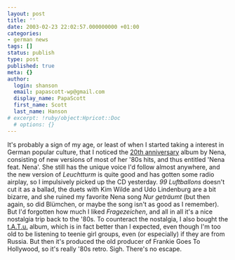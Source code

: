 ```yaml
---
layout: post
title: ''
date: 2003-02-23 22:02:57.000000000 +01:00
categories:
- german news
tags: []
status: publish
type: post
published: true
meta: {}
author:
  login: shanson
  email: papascott-wp@gmail.com
  display_name: PapaScott
  first_name: Scott
  last_name: Hanson
# excerpt: !ruby/object:Hpricot::Doc
  # options: {}
---
```

<p>It's probably a sign of my age, or least of when I started taking a interest in German popular culture, that I noticed the <a title="20 Jahre Nena-Nena Feat.Nena" href="http://www.amazon.de/exec/obidos/ASIN/B00006LWT0">20th anniversary</a> album by Nena, consisting of new versions of most of her '80s hits, and thus entitled 'Nena feat. Nena'.  She still has the unique voice I'd follow almost anywhere, and the new version of <em>Leuchtturm</em> is quite good and has gotten some radio airplay, so I impulsively picked up the CD yesterday. <em>99 Luftballons</em> doesn't cut it as a ballad, the duets with Kim Wilde and Udo Lindenburg are a bit bizarre, and she ruined my favorite Nena song <em>Nur geträumt</em> (but then again, so did Blümchen, or maybe the song isn't as good as I remember). But I'd forgotten how much I liked <em>Fragezeichen</em>, and all in all it's a nice nostalgia trip back to the '80s. To counteract the nostalgia, I also bought the <a title="200 Km/H in the Wrong Lane" href="http://www.amazon.de/exec/obidos/ASIN/B00006LJ79">t.A.T.u.</a> album, which is in fact better than I expected, even though I'm too old to be listening to teenie girl groups, even (or especially) if they are from Russia. But then it's produced the old producer of Frankie Goes To Hollywood, so it's really '80s retro. Sigh. There's no escape.</p>
